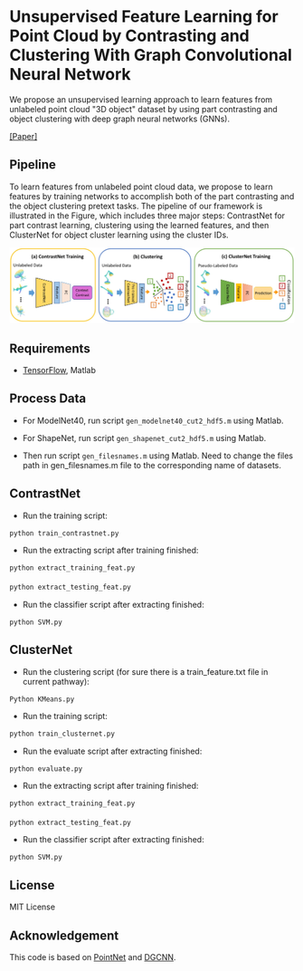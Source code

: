 # Unsupervised Feature Learning for Point Cloud by Contrasting and Clustering With Graph Convolutional Neural Network
We propose an unsupervised learning approach to learn features from unlabeled point cloud "3D object" dataset by using part contrasting and object clustering with deep graph neural networks (GNNs).

 [[Paper]](https://arxiv.org/abs/1904.12359)  

## Pipeline
To learn features from unlabeled point cloud data, we propose to learn features by training networks to accomplish both of the part contrasting and the object clustering pretext tasks. The pipeline of our framework is illustrated in the Figure, which includes three major steps: ContrastNet for part contrast learning, clustering using the learned features, and then ClusterNet for object cluster learning using the cluster IDs. 

<img src='./misc/pipeline.jpg' width=800>  

## Requirements
* [TensorFlow](https://www.tensorflow.org/), Matlab



## Process Data

- For ModelNet40,  run script `gen_modelnet40_cut2_hdf5.m` using Matlab.

- For ShapeNet,  run script `gen_shapenet_cut2_hdf5.m`  using Matlab.
- Then run script `gen_filesnames.m`  using Matlab. Need to change the files path in gen_filesnames.m  file to the corresponding name of datasets.

## ContrastNet
* Run the training script:
``` bash
python train_contrastnet.py
```
* Run the extracting script after training finished:
``` bash
python extract_training_feat.py

python extract_testing_feat.py
```

- Run the classifier script after extracting finished:

```
python SVM.py
```

## ClusterNet

- Run the clustering script (for sure there is a train_feature.txt file in current pathway):

```
Python KMeans.py
```

- Run the training script:

```bash
python train_clusternet.py
```

- Run the evaluate script after extracting finished:

```
python evaluate.py
```

- Run the extracting script after training finished:

```bash
python extract_training_feat.py

python extract_testing_feat.py
```

- Run the classifier script after extracting finished:

```
python SVM.py
```

## License

MIT License

## Acknowledgement
This code is based on [PointNet](https://github.com/charlesq34/pointnet) and [DGCNN](<https://github.com/WangYueFt/dgcnn>).

